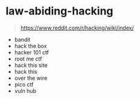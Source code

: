 # law-abiding-hacking
> https://www.reddit.com/r/hacking/wiki/index/
- bandit
- hack the box
- hacker 101 ctf
- root me ctf
- hack this site
- hack this
- over the wire
- pico ctf
- vuln hub
